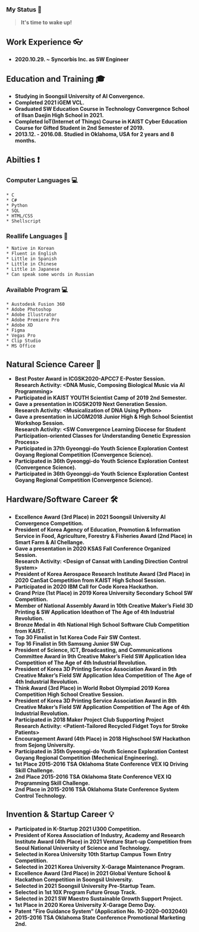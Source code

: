 ### My Status 📢
 > **It's time to wake up!**

## Work Experience 👓
  * **2020.10.29. ~ Syncorbis Inc. as SW Engineer**

## Education and Training 🎓
  * **Studying in Soongsil University of AI Convergence.**
  * **Completed 2021 iGEM VCL.**
  * **Graduated SW Education Course in Technology Convergence School of Ilsan Daejin High School in 2021.**
  * **Completed IoT(Internet of Things) Course in KAIST Cyber Education Course for Gifted Student in 2nd Semester of 2019.**
  * **2013.12. - 2016.08. Studied in Oklahoma, USA for 2 years and 8 months.**

## Abilties ❗
   ### Computer Languages 💻
    * C
    * C#
    * Python
    * SQL
    * HTML/CSS
    * Shellscript
    
  ### Reallife Languages 💬
    * Native in Korean
    * Fluent in English
    * Little in Spanish
    * Little in Chinese
    * Little in Japanese
    * Can speak some words in Russian

  ### Available Program 💻
    * Austodesk Fusion 360
    * Adobe Photoshop
    * Adobe Illustrator
    * Adobe Premiere Pro
    * Adobe XD
    * Figma
    * Vegas Pro
    * Clip Studio
    * MS Office

## Natural Science Career 🔬
  * **Best Poster Award in ICGSK2020-APCC7 E-Poster Session.\
    Research Activity: <DNA Music, Composing Biological Music via AI Programming>**
  * **Participated in KAIST YOUTH Scientist Camp of 2019 2nd Semester.**
  * **Gave a presentation in ICGSK2019 Next Generation Session.\
    Research Activity: \<Musicalization of DNA Using Python\>**
  * **Gave a presentation in IJCGM2018 Junior High & High School Scientist Workshop Session.\
    Research Activity: \<SW Convergence Learning Diocese for Student Participation-oriented Classes for Understanding Genetic Expression Process\>**
  * **Participated in 37th Gyeonggi-do Youth Science Exploration Contest Goyang Regional Competition (Convergence Science).**
  * **Participated in 36th Gyeonggi-do Youth Science Exploration Contest (Convergence Science).**
  * **Participated in 36th Gyeonggi-do Youth Science Exploration Contest Goyang Regional Competition (Convergence Science).**

## Hardware/Software Career 🛠️
  * **Excellence Award (3rd Place) in 2021 Soongsil University AI Convergence Competition.**
  * **President of Korea Agency of Education, Promotion & Information Service in Food, Agriculture, Forestry & Fisheries Award (2nd Place) in Smart Farm & AI Chellange.**
  * **Gave a presentation in 2020 KSAS Fall Conference Organized Session.\
    Research Activity: \<Design of Cansat with Landing Direction Control System\>**
  * **President of Korea Aerospace Research Institute Award (3rd Place) in 2020 CanSat Competition from KAIST High School Session.**
  * **Participated in 2020 IBM Call for Code Korea Hackathon.**
  * **Grand Prize (1st Place) in 2019 Korea University Secondary School SW Competition.**
  * **Member of National Assembly Award in 10th Creative Maker’s Field 3D Printing & SW Application Ideathon of The Age of 4th Industrial Revolution.**
  * **Bronze Medal in 4th National High School Software Club Competition from KAIST.**
  * **Top 30 Finalist in 1st Korea Code Fair SW Contest.**
  * **Top 16 Finalist in 5th Samsung Junior SW Cup.**
  * **President of Science, ICT, Broadcasting, and Communications Committee Award in 9th Creative Maker’s Field SW Application Idea Competition of The Age of 4th Industrial Revolution.**
  * **President of Korea 3D Printing Service Association Award in 9th Creative Maker’s Field SW Application Idea Competition of The Age of 4th Industrial Revolution.**
  * **Think Award (3rd Place) in World Robot Olympiad 2019 Korea Competition High School Creative Session.**
  * **President of Korea 3D Printing Service Association Award in 8th Creative Maker’s Field SW Application Competition of The Age of 4th Industrial Revolution.**
  * **Participated in 2018 Maker Project Club Supporting Project\
    Research Activity: \<Patient-Tailored Recycled Fidget Toys for Stroke Patients\>**
  * **Encouragement Award (4th Place) in 2018 Highschool SW Hackathon from Sejong University.**
  * **Participated in 35th Gyeonggi-do Youth Science Exploration Contest Goyang Regional Competition (Mechenical Engineering).**
  * **1st Place 2015-2016 TSA Oklahoma State Conference VEX IQ Driving Skill Challenge.**
  * **2nd Place 2015-2016 TSA Oklahoma State Conference VEX IQ Programming Skill Challenge.**
  * **2nd Place in 2015-2016 TSA Oklahoma State Conference System Control Technology.**
  
## Invention & Startup Career 💡
  * **Participated in K-Startup 2021 U300 Competition.**
  * **President of Korea Association of Industry, Academy and Research Institute Award (4th Place) in 2021 Venture Start-up Competition from Seoul National University of Science and Technology.**
  * **Selected in Korea University 10th Startup Campus Town Entry Competition.**
  * **Selected in 2021 Korea University X-Garage Maintenance Program.**
  * **Excellence Award (3rd Place) in 2021 Global Venture School & Hackathon Competition in Soongsil University.**
  * **Selected in 2021 Soongsil University Pre-Startup Team.**
  * **Selected in 1st 10X Program Future Group Track.**
  * **Selected in 2021 SW Maestro Sustainable Growth Support Project.**
  * **1st Place in 2020 Korea University X-Garage Demo Day.**
  * **Patent "Fire Guidance System" (Application No. 10-2020-0032040)**
  * **2015-2016 TSA Oklahoma State Conference Promotional Marketing 2nd.**


<!--
**hse09021/hse09021** is a ✨ _special_ ✨ repository because its `README.md` (this file) appears on your GitHub profile.

Here are some ideas to get you started:

- 🔭 I’m currently working on ...
- 🌱 I’m currently learning ...
- 👯 I’m looking to collaborate on ...
- 🤔 I’m looking for help with ...
- 💬 Ask me about ...
- 📫 How to reach me: ...
- 😄 Pronouns: ...
- ⚡ Fun fact: ...
-->
